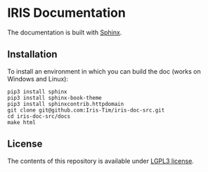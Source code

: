 # IRIS Documentation 

The documentation is built with [Sphinx](https://www.sphinx-doc.org).

## Installation
To install an environment in which you can build the doc (works on Windows and Linux):

    pip3 install sphinx
    pip3 install sphinx-book-theme
    pip3 install sphinxcontrib.httpdomain
    git clone git@github.com:Iris-Tim/iris-doc-src.git
    cd iris-doc-src/docs
    make html

## License

The contents of this repository is available under [LGPL3 license](LICENSE.txt).

